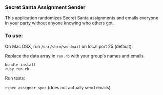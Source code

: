 ### Secret Santa Assignment Sender

This application randomizes Secret Santa assignments and emails everyone in your party without anyone knowing who others got.

### To use:

On Mac OSX, run `/usr/sbin/sendmail` on local port 25 (default).

Replace the data array in `run.rb` with your group's names and emails.

```
bundle install
ruby run.rb
```

Run tests:

`rspec assigner_spec` (does not actually send emails)
